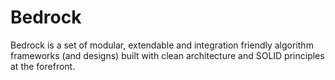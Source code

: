 # Bedrock
Bedrock is a set of modular, extendable and integration friendly algorithm frameworks (and designs) built with clean architecture and SOLID principles at the forefront. 
